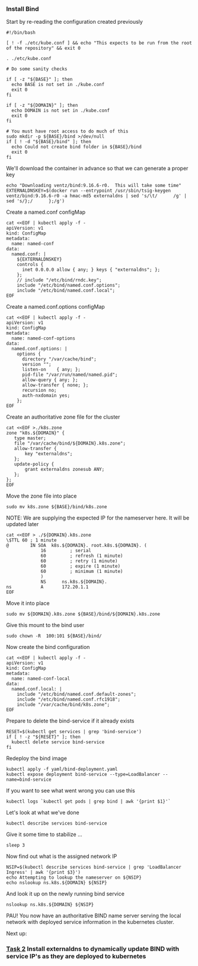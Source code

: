 ### Install Bind

Start by re-reading the configuration created previously
```
#!/bin/bash

[ ! -f ./etc/kube.conf ] && echo "This expects to be run from the root of the repository" && exit 0

. ./etc/kube.conf

# Do some sanity checks

if [ -z "${BASE}" ]; then
  echo BASE is not set in ./kube.conf
  exit 0
fi

if [ -z "${DOMAIN}" ]; then
  echo DOMAIN is not set in ./kube.conf
  exit 0
fi

# You must have root access to do much of this
sudo mkdir -p ${BASE}/bind >/dev/null
if [ ! -d "${BASE}/bind" ]; then
  echo Could not create bind folder in ${BASE}/bind
  exit 0
fi

```
We'll download the container in advance so that we can generate a proper key
```
echo "Downloading ventz/bind:9.16.6-r0.  This will take some time"
EXTERNALDNSKEY=$(docker run --entrypoint /usr/sbin/tsig-keygen ventz/bind:9.16.6-r0 -a hmac-md5 externaldns | sed 's/\t/      /g' | sed 's/};/      };/g')
```
Create a named.conf configMap
```
cat <<EOF | kubectl apply -f -
apiVersion: v1
kind: ConfigMap
metadata:
  name: named-conf
data:
  named.conf: |
    ${EXTERNALDNSKEY}
    controls {
      inet 0.0.0.0 allow { any; } keys { "externaldns"; };
    };
    // include "/etc/bind/rndc.key";
    include "/etc/bind/named.conf.options";
    include "/etc/bind/named.conf.local";
EOF
```
Create a named.conf.options configMap
```
cat <<EOF | kubectl apply -f -
apiVersion: v1
kind: ConfigMap
metadata:
  name: named-conf-options
data:
  named.conf.options: |
    options {
      directory "/var/cache/bind";
      version "";
      listen-on    { any; };
      pid-file "/var/run/named/named.pid";
      allow-query { any; };
      allow-transfer { none; };
      recursion no;
      auth-nxdomain yes;
    };
EOF
```
Create an authoritative zone file for the cluster
```
cat <<EOF >./k8s.zone
zone "k8s.${DOMAIN}" {
   type master;
   file "/var/cache/bind/${DOMAIN}.k8s.zone";
   allow-transfer {
       key "externaldns";
   };
   update-policy {
       grant externaldns zonesub ANY;
   };
};
EOF
```
Move the zone file into place
```
sudo mv k8s.zone ${BASE}/bind/k8s.zone
```
NOTE: We are supplying the expected IP for the nameserver here.  It will be updated later
```
cat <<EOF > ./${DOMAIN}.k8s.zone
\$TTL 60 ; 1 minute
@        IN SOA  k8s.${DOMAIN}. root.k8s.${DOMAIN}. (
             16         ; serial
             60         ; refresh (1 minute)
             60         ; retry (1 minute)
             60         ; expire (1 minute)
             60         ; minimum (1 minute)
             )
             NS      ns.k8s.${DOMAIN}.
ns           A       172.20.1.1
EOF
```
Move it into place
```
sudo mv ${DOMAIN}.k8s.zone ${BASE}/bind/${DOMAIN}.k8s.zone
```
Give this mount to the bind user
```
sudo chown -R  100:101 ${BASE}/bind/
```
Now create the bind configuration
```
cat <<EOF | kubectl apply -f -
apiVersion: v1
kind: ConfigMap
metadata:
  name: named-conf-local
data:
  named.conf.local: |
    include "/etc/bind/named.conf.default-zones";
    include "/etc/bind/named.conf.rfc1918";
    include "/var/cache/bind/k8s.zone";
EOF
```
Prepare to delete the bind-service if it already exists
```
RESET=$(kubectl get services | grep 'bind-service')
if [ ! -z "${RESET}" ]; then
  kubectl delete service bind-service
fi
```
Redeploy the bind image
```
kubectl apply -f yaml/bind-deployment.yaml
kubectl expose deployment bind-service --type=LoadBalancer --name=bind-service
```
If you want to see what went wrong you can use this
```
kubectl logs `kubectl get pods | grep bind | awk '{print $1}'`
```
Let's look at what we've done
```
kubectl describe services bind-service
```
Give it some time to stabilize ...
```
sleep 3
```
Now find out what is the assigned network IP
```
NSIP=$(kubectl describe services bind-service | grep 'LoadBalancer Ingress' | awk '{print $3}')
echo Attempting to lookup the nameserver on ${NSIP}
echo nslookup ns.k8s.${DOMAIN} ${NSIP}
```
And look it up on the newly running bind service
```
nslookup ns.k8s.${DOMAIN} ${NSIP}
```
PAU!  You now have an authoritative BIND name server serving the local network with deployed service information in the kubernetes cluster.

Next up:
### [Task 2](https://github.com/dooleydiligent/kubernetes-demo/tree/master/docs/externaldns.md) Install externaldns to dynamically update BIND with service IP's as they are deployed to kubernetes